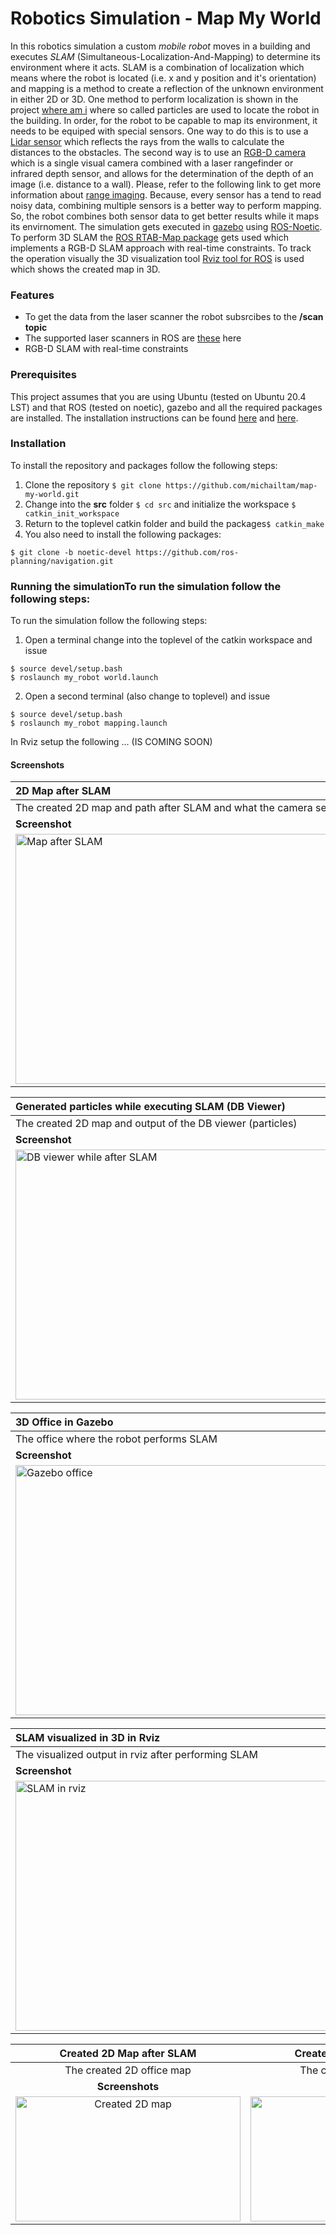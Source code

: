 # Robotics Simulation - Map My World
In this robotics simulation a custom *mobile robot* moves in a building and executes *SLAM* (Simultaneous-Localization-And-Mapping) to determine its environment where it acts. SLAM is a combination of localization which means where the robot is located (i.e. x and y position and it's orientation) and mapping is a method to create a reflection of the unknown environment in either 2D or 3D. One method to perform localization is shown in the project [where am i](https://github.com/michailtam/where-am-i) where so called particles are used to locate the robot in the building. In order, for the robot to be capable to map its environment, it needs to be equiped with special sensors. One way to do this is to use a [Lidar sensor](https://en.wikipedia.org/wiki/Lidar) which reflects the rays from the walls to calculate the distances to the obstacles. The second way is to use an [RGB-D camera](https://en.wikipedia.org/wiki/Kinect) which is a single visual camera combined with a laser rangefinder or infrared depth sensor, and allows for the determination of the depth of an image (i.e. distance to a wall). Please, refer to the following link to get more information about [range imaging](https://en.wikipedia.org/wiki/Range_imaging). Because, every sensor has a tend to read noisy data, combining multiple sensors is a better way to perform mapping. So, the robot combines both sensor data to get better results while it maps its envirnoment. The simulation gets executed in [gazebo](http://gazebosim.org/) using [ROS-Noetic](https://www.ros.org/). To perform 3D SLAM the [ROS RTAB-Map package](http://wiki.ros.org/rtabmap_ros) gets used which implements a RGB-D SLAM approach with real-time constraints. To track the operation visually the 3D visualization tool [Rviz tool for ROS](http://wiki.ros.org/rviz) is used which shows the created map in 3D.

### Features
- To get the data from the laser scanner the robot subsrcibes to the **/scan topic**
- The supported laser scanners in ROS are [these](http://wiki.ros.org/Sensors#A2D_range_finders) here
- RGB-D SLAM with real-time constraints

### Prerequisites
This project assumes that you are using Ubuntu (tested on Ubuntu 20.4 LST) and that ROS (tested on noetic), gazebo and all the required packages are installed. The installation instructions can be found [here](http://wiki.ros.org/kinetic/Installation/Ubuntu) and [here](http://gazebosim.org/tutorials?tut=install_ubuntu).

### Installation
To install the repository and packages follow the following steps:

1. Clone the repository ```$ git clone https://github.com/michailtam/map-my-world.git```
2. Change into the **src** folder ```$ cd src``` and initialize the workspace ```$ catkin_init_workspace```
3. Return to the toplevel catkin folder and build the packages```$ catkin_make```
4. You also need to install the following packages:
```
$ git clone -b noetic-devel https://github.com/ros-planning/navigation.git
```

### Running the simulationTo run the simulation follow the following steps:
To run the simulation follow the following steps:

1. Open a terminal change into the toplevel of the catkin workspace and issue
```
$ source devel/setup.bash
$ roslaunch my_robot world.launch
```
2. Open a second terminal (also change to toplevel) and issue
```
$ source devel/setup.bash
$ roslaunch my_robot mapping.launch
```

In Rviz setup the following ... (IS COMING SOON)

#### Screenshots
| **2D Map after SLAM** |
| :--- |
| The created 2D map and path after SLAM and what the camera sees |
| **Screenshot** |
| <img src="https://github.com/michailtam/map-my-world/blob/master/images/rtabmap-dbviewer-start_0.png" alt="Map after SLAM" width="660" height="400" border="0" /> |

| **Generated particles while executing SLAM (DB Viewer)** |
| :--- |
| The created 2D map and output of the DB viewer (particles) |
| **Screenshot** |
| <img src="https://github.com/michailtam/map-my-world/blob/master/images/rtabmap-dbviewer-start.png" alt="DB viewer while after SLAM" width="660" height="400" border="0" /> |

| **3D Office in Gazebo** |
| :--- |
| The office where the robot performs SLAM |
| **Screenshot** |
| <img src="https://github.com/michailtam/map-my-world/blob/master/images/rtabmap-gazebo.png" alt="Gazebo office" width="660" height="400" border="0" /> |

| **SLAM visualized in 3D in Rviz** |
| :--- |
| The visualized output in rviz after performing SLAM |
| **Screenshot** |
| <img src="https://github.com/michailtam/map-my-world/blob/master/images/rtabmap-rviz.png" alt="SLAM in rviz" width="660" height="400" border="0" /> |

| **Created 2D Map after SLAM** | **Created 3D Map after SLAM** |
| :---: | :---: | 
| The created 2D office map | The created 3D office map |
| **Screenshots** | **Screenshots** |
| <img src="https://github.com/michailtam/map-my-world/blob/master/images/slam_rviz_01.png" alt="Created 2D map" width="360" height="200" border="0" /> | <img src="https://github.com/michailtam/map-my-world/blob/master/images/slam_rviz_02.png" alt="Created 3D map" width="360" height="200" border="0" /> |




